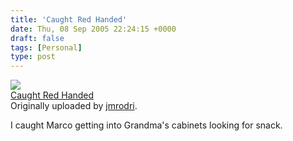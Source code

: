 ```yaml
---
title: 'Caught Red Handed'
date: Thu, 08 Sep 2005 22:24:15 +0000
draft: false
tags: [Personal]
type: post
---
```


[![](http://static.flickr.com/24/41593244_584121e1ac_m.jpg)](http://www.flickr.com/photos/33205801@N00/41593244/ "photo sharing")  
[Caught Red Handed](http://www.flickr.com/photos/33205801@N00/41593244/)  
Originally uploaded by [jmrodri](http://www.flickr.com/people/33205801@N00/).

I caught Marco getting into Grandma's cabinets looking for snack.